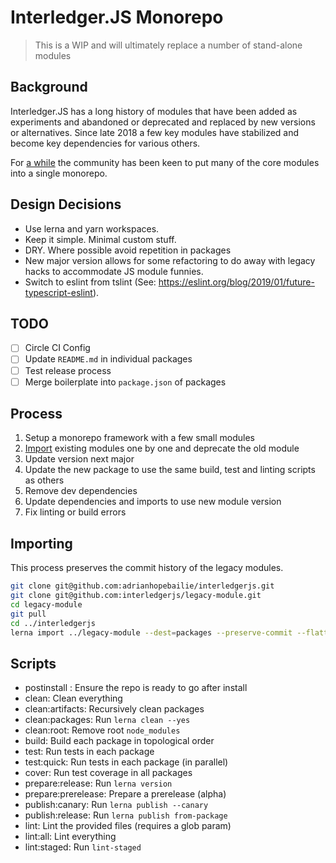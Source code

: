 # Interledger.JS Monorepo

> This is a WIP and will ultimately replace a number of stand-alone modules

## Background

Interledger.JS has a long history of modules that have been added as experiments and abandoned or deprecated and replaced by new versions or alternatives. Since late 2018 a few key modules have stabilized and become key dependencies for various others.

For [a while](https://forum.interledger.org/t/interledgerjs-monorepo/318) the community has been keen to put many of the core modules into a single monorepo.

## Design Decisions

 - Use lerna and yarn workspaces.
 - Keep it simple. Minimal custom stuff.
 - DRY. Where possible avoid repetition in packages
 - New major version allows for some refactoring to do away with legacy hacks to accommodate JS module funnies.
 - Switch to eslint from tslint (See: https://eslint.org/blog/2019/01/future-typescript-eslint).

## TODO

 - [ ] Circle CI Config
 - [ ] Update `README.md` in individual packages
 - [ ] Test release process
 - [ ] Merge boilerplate into `package.json` of packages

## Process

 1. Setup a monorepo framework with a few small modules
 2. [Import](#importing) existing modules one by one and deprecate the old module
 3. Update version next major
 4. Update the new package to use the same build, test and linting scripts as others
 5. Remove dev dependencies
 6. Update dependencies and imports to use new module version
 7. Fix linting or build errors

## Importing

This process preserves the commit history of the legacy modules.  

```sh
git clone git@github.com:adrianhopebailie/interledgerjs.git
git clone git@github.com:interledgerjs/legacy-module.git
cd legacy-module
git pull
cd ../interledgerjs
lerna import ../legacy-module --dest=packages --preserve-commit --flatten
```

## Scripts

- postinstall : Ensure the repo is ready to go after install
- clean: Clean everything
- clean:artifacts: Recursively clean packages
- clean:packages: Run `lerna clean --yes`
- clean:root: Remove root `node_modules`
- build: Build each package in topological order
- test: Run tests in each package
- test:quick: Run tests in each package (in parallel)
- cover: Run test coverage in all packages
- prepare:release: Run `lerna version`
- prepare:prerelease: Prepare a prerelease (alpha)
- publish:canary: Run `lerna publish --canary`
- publish:release: Run `lerna publish from-package`
- lint: Lint the provided files (requires a glob param)
- lint:all: Lint everything
- lint:staged: Run `lint-staged`